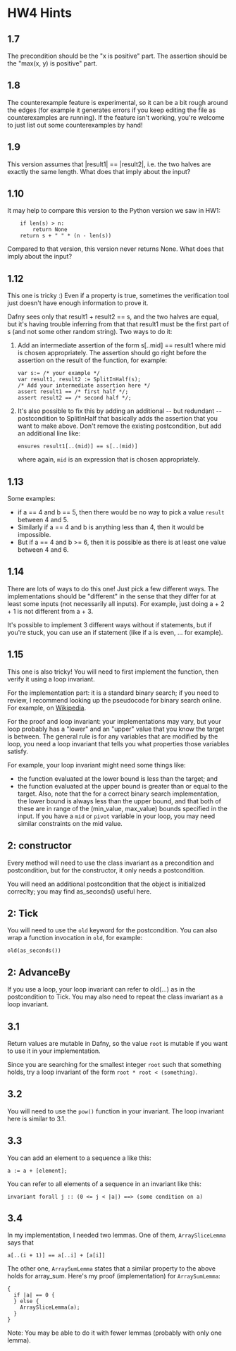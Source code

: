 # HW4 Hints

## 1.7

The precondition should be the "x is positive" part.
The assertion should be the "max(x, y) is positive" part.

## 1.8

The counterexample feature is experimental, so it can be
a bit rough around the edges (for example it generates errors if you
keep editing the file as counterexamples are running).
If the feature isn't working, you're welcome to just list out some
counterexamples by hand!

## 1.9

This version assumes that |result1| == |result2|, i.e. the two
halves are exactly the same length. What does that imply about the input?

## 1.10

It may help to compare this version to the Python version we saw in HW1:
```
    if len(s) > n:
        return None
    return s + " " * (n - len(s))
```

Compared to that version, this version never returns None.
What does that imply about the input?

## 1.12

This one is tricky :)
Even if a property is true, sometimes the verification tool just
doesn't have enough information to prove it.

Dafny sees only that result1 + result2 == s,
and the two halves are equal, but it's having trouble inferring
from that that result1 must be the first part of s
(and not some other random string).
Two ways to do it:

1. Add an intermediate assertion of the form s[..mid] == result1 where mid is chosen
   appropriately. The assertion should go right before the assertion on
   the result of the function, for example:
   ```
   var s:= /* your example */
   var result1, result2 := SplitInHalf(s);
   /* Add your intermediate assertion here */
   assert result1 == /* first half */;
   assert result2 == /* second half */;
   ```

2. It's also possible to fix this by adding an additional -- but redundant
   -- postcondition to SplitInHalf that basically adds the assertion that
   you want to make above. Don't remove the existing postcondition, but add
   an additional line like:
   ```
   ensures result1[..(mid)] == s[..(mid)]
   ```
   where again, `mid` is an expression that is chosen appropriately.

## 1.13

Some examples:
- if a == 4 and b == 5, then there would be no way to pick a value
  `result` between 4 and 5.
- Similarly if a == 4 and b is anything less than 4, then it would be impossible.
- But if a == 4 and b >= 6, then it is possible as there is at least one
  value between 4 and 6.

## 1.14

There are lots of ways to do this one! Just pick a few different ways.
The implementations should be "different" in the sense that they differ
for at least some inputs (not necessarily all inputs).
For example, just doing a + 2 + 1 is not different from a + 3.

It's possible to implement 3 different ways without if statements, but if you're
stuck, you can use an if statement (like if a is even, ... for example).

## 1.15

This one is also tricky! You will need to first implement the
function, then verify it using a loop invariant.

For the implementation part:
it is a standard binary search; if you need to review, I recommend looking
up the pseudocode for binary search online. For example, on
[Wikipedia](https://en.wikipedia.org/wiki/Binary_search_algorithm#Algorithm).

For the proof and loop invariant:
your implementations may vary, but your loop probably has a "lower" and an "upper"
value that you know the target is between.
The general rule is for any variables that are modified by the
loop, you need a loop invariant that tells you what properties
those variables satisfy.

For example, your loop invariant might need some things like:
   - the function evaluated at the lower bound is less than the target; and
   - the function evaluated at the upper bound is greater than or equal to the target.
Also, note that the for a correct binary search implementation,
the lower bound is always less than the upper bound, and that both of these are in range of the (min_value, max_value) bounds specified in the input.
If you have a `mid` or `pivot` variable in your loop, you may need
similar constraints on the mid value.

## 2: constructor

Every method will need to use the class invariant as a precondition
and postcondition, but for the constructor, it only needs a
postcondition.

You will need an additional postcondition that the object is
initialized correclty; you may find as_seconds() useful here.

## 2: Tick

You will need to use the `old` keyword for the postcondition.
You can also wrap a function invocation in `old`, for example:

```
old(as_seconds())
```

## 2: AdvanceBy

If you use a loop, your loop invariant
can refer to old(...) as in the postcondition to Tick.
You may also need to repeat the class invariant as a loop invariant.

## 3.1

Return values are mutable in Dafny, so the value `root` is mutable
if you want to use it in your implementation.

Since you are searching for the smallest integer `root` such that
something holds, try a loop invariant of the form
`root * root < (something)`.

## 3.2

You will need to use the `pow()` function in your invariant.
The loop invariant here is similar to 3.1.

## 3.3

You can add an element to a sequence a like this:
```
a := a + [element];
```

You can refer to all elements of a sequence in an invariant like
this:
```
invariant forall j :: (0 <= j < |a|) ==> (some condition on a)
```

## 3.4

In my implementation, I needed two lemmas.
One of them, `ArraySliceLemma` says that
```
a[..(i + 1)] == a[..i] + [a[i]]
```

The other one, `ArraySumLemma` states that a similar property to the above holds for array_sum.
Here's my proof (implementation) for `ArraySumLemma`:
```
{
  if |a| == 0 {
  } else {
    ArraySliceLemma(a);
  }
}
```

Note: You may be able to do it with fewer lemmas
(probably with only one lemma).
